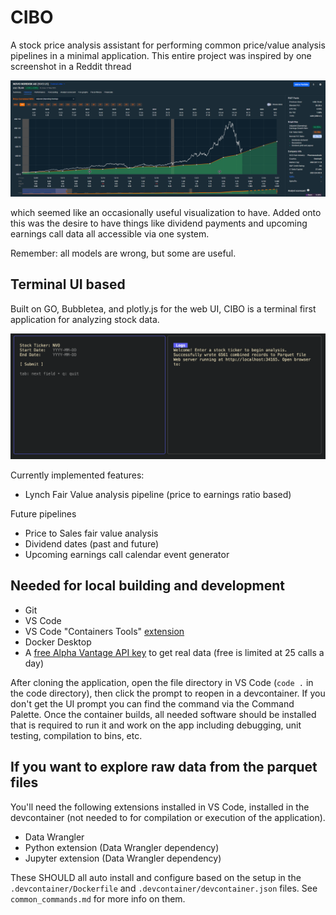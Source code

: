 # CIBO

A stock price analysis assistant for performing common price/value analysis pipelines in a minimal application. This entire project was inspired by one screenshot in a Reddit thread

![novo_visualization](./docs/images/novo_visualiztion_1.png)

which seemed like an occasionally useful visualization to have. Added onto this was the desire to have things like dividend payments and upcoming earnings call data all accessible via one system.

Remember: all models are wrong, but some are useful.

## Terminal UI based

Built on GO, Bubbletea, and plotly.js for the web UI, CIBO is a terminal first application for analyzing stock data.

![TUI](./docs/images/tui.png)

Currently implemented features:

- Lynch Fair Value analysis pipeline (price to earnings ratio based)

Future pipelines

- Price to Sales fair value analysis
- Dividend dates (past and future)
- Upcoming earnings call calendar event generator

## Needed for local building and development

- Git
- VS Code
- VS Code "Containers Tools" [extension](https://marketplace.visualstudio.com/items?itemName=ms-azuretools.vscode-containers)
- Docker Desktop
- A [free Alpha Vantage API key](https://www.alphavantage.co/support/#api-key) to get real data (free is limited at 25 calls a day)

After cloning the application, open the file directory in VS Code (`code .` in the code directory), then click the prompt to reopen in a devcontainer. If you don't get the UI prompt you can find the command via the Command Palette. Once the container builds, all needed software should be installed that is required to run it and work on the app including debugging, unit testing, compilation to bins, etc.

## If you want to explore raw data from the parquet files

You'll need the following extensions installed in VS Code, installed in the devcontainer (not needed to for compilation or execution of the application).

- Data Wrangler
- Python extension (Data Wrangler dependency)
- Jupyter extension (Data Wrangler dependency)

These SHOULD all auto install and configure based on the setup in the `.devcontainer/Dockerfile` and `.devcontainer/devcontainer.json` files. See `common_commands.md` for more info on them.
